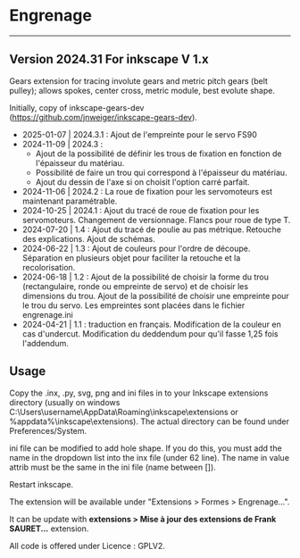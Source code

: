 # Engrenage
-----
Version 2024.31
For inkscape V 1.x
-----
Gears extension for tracing involute gears and metric pitch gears (belt pulley); allows spokes, center cross, metric module, best evolute shape.

Initially, copy of inkscape-gears-dev (https://github.com/jnweiger/inkscape-gears-dev).

- 2025-01-07 | 2024.3.1 : Ajout de l'empreinte pour le servo FS90
- 2024-11-09 | 2024.3 : 
    - Ajout de la possibilité de définir les trous de fixation en fonction de l'épaisseur du matériau.
    - Possibilité de faire un trou qui correspond à l'épaisseur du matériau.
    - Ajout du dessin de l'axe si on choisit l'option carré parfait.
- 2024-11-06 | 2024.2 : La roue de fixation pour les servomoteurs est maintenant paramétrable. 
- 2024-10-25 | 2024.1 : Ajout du tracé de roue de fixation pour les servomoteurs. Changement de versionnage. Flancs pour roue de type T.
- 2024-07-20 | 1.4 : Ajout du tracé de poulie au pas métrique. Retouche des explications. Ajout de schémas.
- 2024-06-22 | 1.3 : Ajout de couleurs pour l'ordre de découpe. Séparation en plusieurs objet pour faciliter la retouche et la recolorisation.
- 2024-06-18 | 1.2 : Ajout de la possibilité de choisir la forme du trou (rectangulaire, ronde ou empreinte de servo) et de choisir les dimensions du trou. Ajout de la possibilité de choisir une empreinte pour le trou du servo. Les empreintes sont placées dans le fichier engrenage.ini
- 2024-04-21 | 1.1 : traduction en français. Modification de la couleur en cas d'undercut. Modification du deddendum pour qu'il fasse 1,25 fois l'addendum.

Usage
-----
Copy the .inx, .py, svg, png and ini files in to your Inkscape extensions directory (usually on windows C:\Users\username\AppData\Roaming\inkscape\extensions or %appdata%\inkscape\extensions). 
The actual directory can be found under Preferences/System.

ini file can be modified to add hole shape. If you do this, you must add the name in the dropdown list into the inx file (under 62 line). The name in value attrib must be the same in the ini file (name between []).

Restart inkscape.

The extension will be available under "Extensions > Formes > Engrenage...".

It can be update with **extensions > Mise à jour des extensions de Frank SAURET...** extension.

All code is offered under Licence : GPLV2.